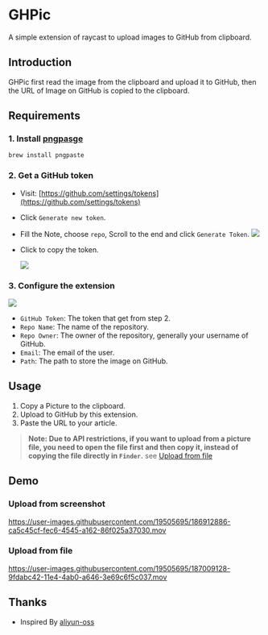 # GHPic 

A simple extension of raycast to upload images to GitHub from clipboard.

## Introduction

GHPic first read the image from the clipboard and upload it to GitHub, then the URL of Image on GitHub is copied to the clipboard.

## Requirements

### 1. Install [pngpasge](https://github.com/jcsalterego/pngpaste)

```
brew install pngpaste
```

### 2. Get a GitHub token

- Visit: [https://github.com/settings/tokens](https://github.com/settings/tokens)

- Click `Generate new token`.

- Fill the Note, choose `repo`, Scroll to the end and click `Generate Token`.
  ![](https://cdn.jsdelivr.net/gh/xiangsanliu/images/img/202208201524393.png)

- Click to copy the token.

  ![](https://cdn.jsdelivr.net/gh/xiangsanliu/images/img/202208201534422.png)

### 3. Configure the extension

  ![](https://cdn.jsdelivr.net/gh/xiangsanliu/images/img/202208201535451.png)

- `GitHub Token`: The token that get from step 2.
- `Repo Name`: The name of the repository.
- `Repo Owner`: The owner of the repository, generally your username of GitHub.
- `Email`: The email of the user.
- `Path`: The path to store the image on GitHub.

## Usage

1. Copy a Picture to the clipboard.
2. Upload to GitHub by this extension.
3. Paste the URL to your article.

> **Note: Due to API restrictions, if you want to upload from a picture file, you need to open the file first and then copy it, instead of copying the file directly in `Finder`.** see [Upload from file](#upload-from-file)

## Demo

### Upload from screenshot

https://user-images.githubusercontent.com/19505695/186912886-ca5c45cf-fec6-4545-a162-86f025a37030.mov

### Upload from file

https://user-images.githubusercontent.com/19505695/187009128-9fdabc42-11e4-4ab0-a646-3e69c6f5c037.mov


## Thanks

- Inspired By [aliyun-oss](https://github.com/raycast/extensions/blob/78b7c11594/extensions/aliyun-oss/README.md)

